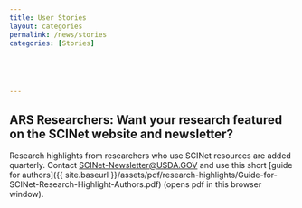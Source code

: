 ```yaml
---
title: User Stories
layout: categories
permalink: /news/stories
categories: [Stories]
 




---
```


## ARS Researchers: Want your research featured on the SCINet website and newsletter?

Research highlights from researchers who use SCINet resources are added quarterly. Contact [SCINet-Newsletter@USDA.GOV](mailto:SCINet-Newsletter@USDA.GOV?subject=research%20highlight) and use this short [guide for authors]({{ site.baseurl }}/assets/pdf/research-highlights/Guide-for-SCINet-Research-Highlight-Authors.pdf) (opens pdf in this browser window).

